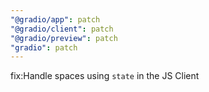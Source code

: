 ```yaml
---
"@gradio/app": patch
"@gradio/client": patch
"@gradio/preview": patch
"gradio": patch
---
```


fix:Handle spaces using `state` in the JS Client
